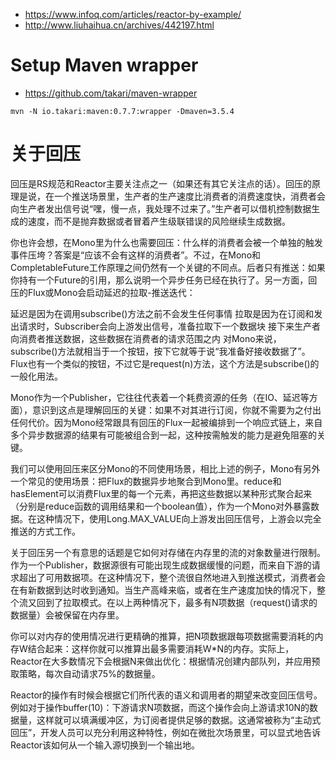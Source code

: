 - https://www.infoq.com/articles/reactor-by-example/
- http://www.liuhaihua.cn/archives/442197.html

# Setup Maven wrapper

- https://github.com/takari/maven-wrapper

`mvn -N io.takari:maven:0.7.7:wrapper -Dmaven=3.5.4`

# 关于回压

回压是RS规范和Reactor主要关注点之一（如果还有其它关注点的话）。回压的原理是说，在一个推送场景里，生产者的生产速度比消费者的消费速度快，消费者会向生产者发出信号说“嘿，慢一点，我处理不过来了。”生产者可以借机控制数据生成的速度，而不是抛弃数据或者冒着产生级联错误的风险继续生成数据。

你也许会想，在Mono里为什么也需要回压：什么样的消费者会被一个单独的触发事件压垮？答案是“应该不会有这样的消费者”。不过，在Mono和CompletableFuture工作原理之间仍然有一个关键的不同点。后者只有推送：如果你持有一个Future的引用，那么说明一个异步任务已经在执行了。另一方面，回压的Flux或Mono会启动延迟的拉取-推送迭代：

延迟是因为在调用subscribe()方法之前不会发生任何事情
拉取是因为在订阅和发出请求时，Subscriber会向上游发出信号，准备拉取下一个数据块
接下来生产者向消费者推送数据，这些数据在消费者的请求范围之内
对Mono来说，subscribe()方法就相当于一个按钮，按下它就等于说“我准备好接收数据了”。Flux也有一个类似的按钮，不过它是request(n)方法，这个方法是subscribe()的一般化用法。

Mono作为一个Publisher，它往往代表着一个耗费资源的任务（在IO、延迟等方面），意识到这点是理解回压的关键：如果不对其进行订阅，你就不需要为之付出任何代价。因为Mono经常跟具有回压的Flux一起被编排到一个响应式链上，来自多个异步数据源的结果有可能被组合到一起，这种按需触发的能力是避免阻塞的关键。

我们可以使用回压来区分Mono的不同使用场景，相比上述的例子，Mono有另外一个常见的使用场景：把Flux的数据异步地聚合到Mono里。reduce和hasElement可以消费Flux里的每一个元素，再把这些数据以某种形式聚合起来（分别是reduce函数的调用结果和一个boolean值），作为一个Mono对外暴露数据。在这种情况下，使用Long.MAX_VALUE向上游发出回压信号，上游会以完全推送的方式工作。

关于回压另一个有意思的话题是它如何对存储在内存里的流的对象数量进行限制。作为一个Publisher，数据源很有可能出现生成数据缓慢的问题，而来自下游的请求超出了可用数据项。在这种情况下，整个流很自然地进入到推送模式，消费者会在有新数据到达时收到通知。当生产高峰来临，或者在生产速度加快的情况下，整个流又回到了拉取模式。在以上两种情况下，最多有N项数据（request()请求的数据量）会被保留在内存里。

你可以对内存的使用情况进行更精确的推算，把N项数据跟每项数据需要消耗的内存W结合起来：这样你就可以推算出最多需要消耗W*N的内存。实际上，Reactor在大多数情况下会根据N来做出优化：根据情况创建内部队列，并应用预取策略，每次自动请求75%的数据量。

Reactor的操作有时候会根据它们所代表的语义和调用者的期望来改变回压信号。例如对于操作buffer(10)：下游请求N项数据，而这个操作会向上游请求10N的数据量，这样就可以填满缓冲区，为订阅者提供足够的数据。这通常被称为“主动式回压”，开发人员可以充分利用这种特性，例如在微批次场景里，可以显式地告诉Reactor该如何从一个输入源切换到一个输出地。